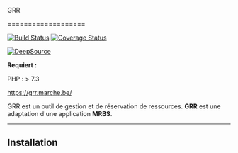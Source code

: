 GRR

===================

[![Build Status](https://travis-ci.org/jfsenechal/grrsf.svg?branch=master)](https://travis-ci.org/jfsenechal/grrsf)
[![Coverage Status](https://coveralls.io/repos/github/jfsenechal/grrsf/badge.svg?branch=master)](https://coveralls.io/github/jfsenechal/grrsf?branch=master)

[![DeepSource](https://static.deepsource.io/deepsource-badge-light.svg)](https://deepsource.io/gh/jfsenechal/grrsf/?ref=repository-badge)

**Requiert :**

PHP : > 7.3

https://grr.marche.be/

GRR est un outil de gestion et de réservation de ressources. **GRR** est une adaptation d'une application **MRBS**.

----------

Installation
-------------
